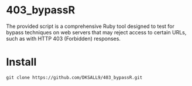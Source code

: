 # 403_bypassR
The provided script is a comprehensive Ruby tool designed to test for bypass techniques on web servers that may reject access to certain URLs, such as with HTTP 403 (Forbidden) responses.

# Install
```
git clone https://github.com/DKSALL9/403_bypassR.git
```
